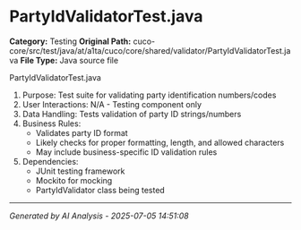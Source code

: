 # PartyIdValidatorTest.java

**Category:** Testing
**Original Path:** cuco-core/src/test/java/at/a1ta/cuco/core/shared/validator/PartyIdValidatorTest.java
**File Type:** Java source file

PartyIdValidatorTest.java
1. Purpose: Test suite for validating party identification numbers/codes
2. User Interactions: N/A - Testing component only
3. Data Handling: Tests validation of party ID strings/numbers
4. Business Rules:
   - Validates party ID format
   - Likely checks for proper formatting, length, and allowed characters
   - May include business-specific ID validation rules
5. Dependencies:
   - JUnit testing framework
   - Mockito for mocking
   - PartyIdValidator class being tested

---
*Generated by AI Analysis - 2025-07-05 14:51:08*
